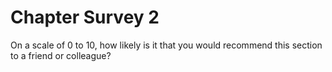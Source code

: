 # Chapter Survey 2

On a scale of 0 to 10, how likely is it that you would recommend this
section to a friend or colleague?

  
